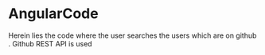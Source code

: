 # AngularCode
Herein lies the code where the user searches the users which are on github . Github REST API is used
